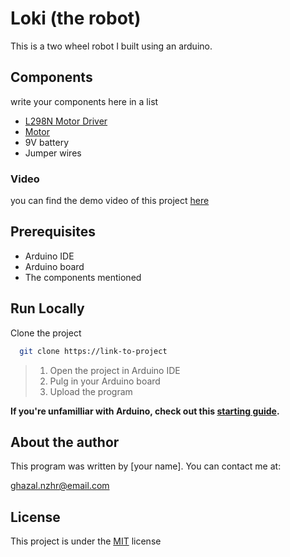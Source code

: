 # Loki (the robot)

This is a two wheel robot I built using an arduino.

## Components
write your components here in a list
 - [L298N Motor Driver](https://components101.com/modules/l293n-motor-driver-module)
 - [Motor](https://www.amazon.com/s?k=motor+arduino&linkCode=sl2&linkId=a6ba9bdb7127c646863ac6f93dc8ecae&tag=second08c-20&ref=as_li_ss_tl)
 - 9V battery
 - Jumper wires

### Video
you can find the demo video of this project [here](https://www.dropbox.com/s/kxkej1lsgee0vby/Robot.mp4?dl=0)

## Prerequisites
- Arduino IDE
- Arduino board
- The components mentioned

## Run Locally

Clone the project

```bash
  git clone https://link-to-project
```

> 1) Open the project in Arduino IDE
> 2) Pulg in your Arduino board
> 3) Upload the program

**If you're unfamilliar with Arduino, check out this [starting guide](https://www.arduino.cc/en/Guide).**
## About the author
This program was written by [your name]. 
You can contact me at:

[ghazal.nzhr@email.com](you@email.com)
## License

This project is under the [MIT](https://choosealicense.com/licenses/mit/) license


